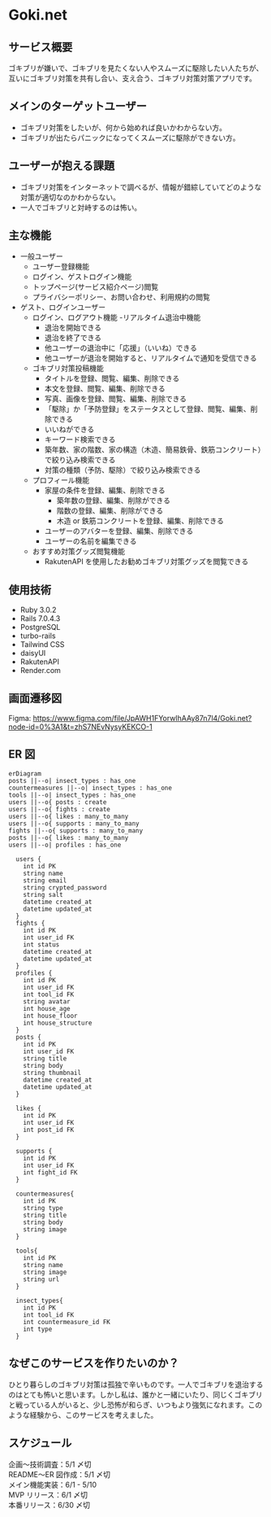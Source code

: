 # Goki.net

## サービス概要

ゴキブリが嫌いで、ゴキブリを見たくない人やスムーズに駆除したい人たちが、互いにゴキブリ対策を共有し合い、支え合う、ゴキブリ対策対策アプリです。

## メインのターゲットユーザー

- ゴキブリ対策をしたいが、何から始めれば良いかわからない方。
- ゴキブリが出たらパニックになってくスムーズに駆除ができない方。

## ユーザーが抱える課題

- ゴキブリ対策をインターネットで調べるが、情報が錯綜していてどのような対策が適切なのかわからない。
- 一人でゴキブリと対峙するのは怖い。

## 主な機能

- 一般ユーザー
  - ユーザー登録機能
  - ログイン、ゲストログイン機能
  - トップページ(サービス紹介ページ)閲覧
  - プライバシーポリシー、お問い合わせ、利用規約の閲覧
- ゲスト、ログインユーザー
  - ログイン、ログアウト機能 -リアルタイム退治中機能
    - 退治を開始できる
    - 退治を終了できる
    - 他ユーザーの退治中に「応援」（いいね）できる
    - 他ユーザーが退治を開始すると、リアルタイムで通知を受信できる
  - ゴキブリ対策投稿機能
    - タイトルを登録、閲覧、編集、削除できる
    - 本文を登録、閲覧、編集、削除できる
    - 写真、画像を登録、閲覧、編集、削除できる
    - 「駆除」か「予防登録」をステータスとして登録、閲覧、編集、削除できる
    - いいねができる
    - キーワード検索できる
    - 築年数、家の階数、家の構造（木造、簡易鉄骨、鉄筋コンクリート）で絞り込み検索できる
    - 対策の種類（予防、駆除）で絞り込み検索できる
  - プロフィール機能
    - 家屋の条件を登録、編集、削除できる
      - 築年数の登録、編集、削除ができる
      - 階数の登録、編集、削除ができる
      - 木造 or 鉄筋コンクリートを登録、編集、削除できる
    - ユーザーのアバターを登録、編集、削除できる
    - ユーザーの名前を編集できる
  - おすすめ対策グッズ閲覧機能
    - RakutenAPI を使用したお勧めゴキブリ対策グッズを閲覧できる

## 使用技術

- Ruby 3.0.2
- Rails 7.0.4.3
- PostgreSQL
- turbo-rails
- Tailwind CSS
- daisyUI
- RakutenAPI
- Render.com

## 画面遷移図

Figma: https://www.figma.com/file/JpAWH1FYorwIhAAy87n7l4/Goki.net?node-id=0%3A1&t=zhS7NEvNysyKEKCO-1

## ER 図

```mermaid
erDiagram
posts ||--o| insect_types : has_one
countermeasures ||--o| insect_types : has_one
tools ||--o| insect_types : has_one
users ||--o{ posts : create
users ||--o{ fights : create
users ||--o{ likes : many_to_many
users ||--o{ supports : many_to_many
fights ||--o{ supports : many_to_many
posts ||--o{ likes : many_to_many
users ||--o| profiles : has_one

  users {
    int id PK
    string name
    string email
    string crypted_password
    string salt
    datetime created_at
    datetime updated_at
  }
  fights {
    int id PK
    int user_id FK
    int status
    datetime created_at
    datetime updated_at
  }
  profiles {
    int id PK
    int user_id FK
    int tool_id FK
    string avatar
    int house_age
    int house_floor
    int house_structure
  }
  posts {
    int id PK
    int user_id FK
    string title
    string body
    string thumbnail
    datetime created_at
    datetime updated_at
  }

  likes {
    int id PK
    int user_id FK
    int post_id FK
  }

  supports {
    int id PK
    int user_id FK
    int fight_id FK
  }

  countermeasures{
    int id PK
    string type
    string title
    string body
    string image
  }

  tools{
    int id PK
    string name
    string image
    string url
  }

  insect_types{
    int id PK
    int tool_id FK
    int countermeasure_id FK
    int type
  }

```

## なぜこのサービスを作りたいのか？

ひとり暮らしのゴキブリ対策は孤独で辛いものです。一人でゴキブリを退治するのはとても怖いと思います。しかし私は、誰かと一緒にいたり、同じくゴキブリと戦っている人がいると、少し恐怖が和らぎ、いつもより強気になれます。このような経験から、このサービスを考えました。

## スケジュール

企画〜技術調査：5/1 〆切</br>
README〜ER 図作成：5/1 〆切</br>
メイン機能実装：6/1 - 5/10</br>
MVP リリース：6/1 〆切</br>
本番リリース：6/30 〆切</br>
